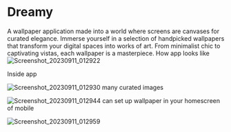 # Dreamy
A wallpaper application made into a world where screens are canvases for curated elegance. Immerse yourself in a selection of handpicked wallpapers that transform your digital spaces into works of art. From minimalist chic to captivating vistas, each wallpaper is a masterpiece.
How app looks like
![Screenshot_20230911_012922](https://github.com/auroraraose/Dreamy/assets/68645532/a988fd73-3aa1-4638-95b3-474ef56c6d38)

Inside app

![Screenshot_20230911_012930](https://github.com/auroraraose/Dreamy/assets/68645532/173d1a05-bbb2-4705-b114-11ec0f26a95c)
many curated images

![Screenshot_20230911_012944](https://github.com/auroraraose/Dreamy/assets/68645532/49eff014-79d3-48f4-8302-b9a1cf1de423)
can set up wallpaper in your homescreen of mobile

![Screenshot_20230911_012959](https://github.com/auroraraose/Dreamy/assets/68645532/39585055-35b2-4d48-b646-190da8850d34)
